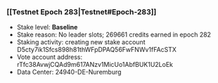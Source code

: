 ### [[Testnet Epoch 283|Testnet#Epoch-283]]
* Stake level: **Baseline**
* Stake reason: No leader slots; 269661 credits earned in epoch 282
* Staking activity: creating new stake account D5cty7ik1Sfcs898h81thWFpDPAQ56FwFNWv1fFAcSTX
* Vote account address: rTfc38AvwjCQAd9m617ANzv1MicUo1AbfBUK1U2LoEk
* Data Center: 24940-DE-Nuremburg